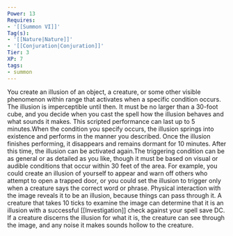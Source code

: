 ```yaml
---
Power: 13
Requires:
- '[[Summon VI]]'
Tag(s):
- '[[Nature|Nature]]'
- '[[Conjuration|Conjuration]]'
Tier: 3
XP: 7
tags:
- summon
---
```


You create an illusion of an object, a creature, or some other visible phenomenon within range that activates when a specific condition occurs. The illusion is imperceptible until then. It must be no larger than a 30-foot cube, and you decide when you cast the spell how the illusion behaves and what sounds it makes. This scripted performance can last up to 5 minutes.When the condition you specify occurs, the illusion springs into existence and performs in the manner you described. Once the illusion finishes performing, it disappears and remains dormant for 10 minutes. After this time, the illusion can be activated again.The triggering condition can be as general or as detailed as you like, though it must be based on visual or audible conditions that occur within 30 feet of the area. For example, you could create an illusion of yourself to appear and warn off others who attempt to open a trapped door, or you could set the illusion to trigger only when a creature says the correct word or phrase. Physical interaction with the image reveals it to be an illusion, because things can pass through it. A creature that takes 10 ticks to examine the image can determine that it is an illusion with a successful [[Investigation]] check against your spell save DC. If a creature discerns the illusion for what it is, the creature can see through the image, and any noise it makes sounds hollow to the creature.